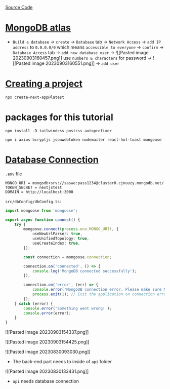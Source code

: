 [Source Code](https://github1s.com/hiteshchoudhary/nextjs-fullstack-auth/)

# [MongoDB atlas](https://youtu.be/iPGXk-i-VYU?list=PLRAV69dS1uWR7KF-zV6YPYtKYEHENETyE&t=843)
- `Build a database` -> `create` -> `Database` tab -> `Network Access` 
  -> `add IP address` to `0.0.0.0/0` which means `accessible to everyone` -> `confirm` 
  -> `Database Access` tab -> `add new database user` -> 
  ![[Pasted image 20230903160457.png]]
  use `numbers & characters` for password
-> ![[Pasted image 20230903160551.png]]
-> `add user`

# [Creating a project](https://youtu.be/iPGXk-i-VYU?list=PLRAV69dS1uWR7KF-zV6YPYtKYEHENETyE&t=1053)
```
npx create-next-app@latest 
```
# packages for this tutorial
```
npm install -D tailwindcss postcss autoprefixer
```

```
npm i axios bcryptjs jsonwebtoken nodemailer react-hot-toast mongoose 
```

# [Database Connection](https://youtu.be/iPGXk-i-VYU?list=PLRAV69dS1uWR7KF-zV6YPYtKYEHENETyE&t=2100)
`.env` file
```
MONGO_URI = mongodb+srv://saswe:pass1234@cluster0.cjnuuzy.mongodb.net/
TOKEN_SECRET = nextjstest
DOMAIN = http://localhost:3000
```

`src/dbConfig/dbConfig.ts`:
```ts
import mongoose from 'mongoose';

export async function connect() {
    try {
        mongoose.connect(process.env.MONGO_URI!, {
            useNewUrlParser: true,
            useUnifiedTopology: true,
            useCreateIndex: true,
        });

        const connection = mongoose.connection;

        connection.on('connected', () => {
            console.log('MongoDB connected successfully');
        });

        connection.on('error', (err) => {
            console.error('MongoDB connection error. Please make sure MongoDB is running. ' + err);
            process.exit(1); // Exit the application on connection error
        });
    } catch (error) {
        console.error('Something went wrong!');
        console.error(error);
    }
}
```




![[Pasted image 20230903154337.png]]

![[Pasted image 20230903154425.png]]

![[Pasted image 20230830093030.png]]

- The back-end part needs to inside of `api` folder

![[Pasted image 20230830133431.png]]
- `api` needs database connection



